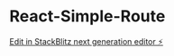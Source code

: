 # React-Simple-Route

[Edit in StackBlitz next generation editor ⚡️](https://stackblitz.com/~/github.com/SreekanthDEV123/React-Simple-Route)